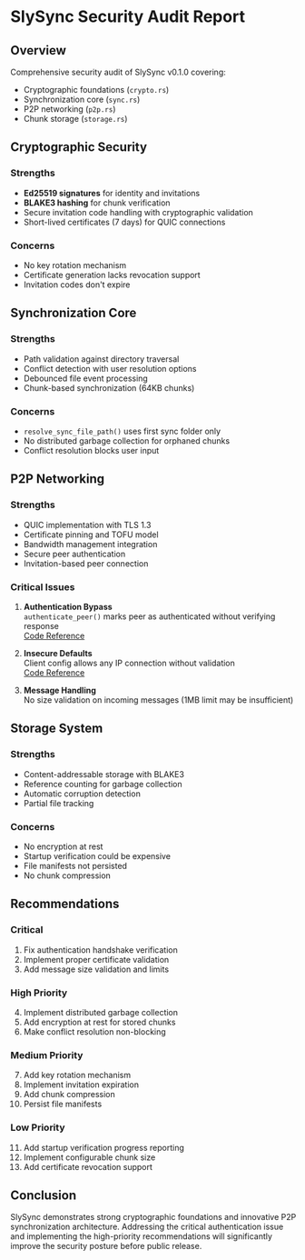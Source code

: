 # SlySync Security Audit Report

## Overview
Comprehensive security audit of SlySync v0.1.0 covering:
- Cryptographic foundations (`crypto.rs`)
- Synchronization core (`sync.rs`)
- P2P networking (`p2p.rs`)
- Chunk storage (`storage.rs`)

## Cryptographic Security
### Strengths
- **Ed25519 signatures** for identity and invitations
- **BLAKE3 hashing** for chunk verification
- Secure invitation code handling with cryptographic validation
- Short-lived certificates (7 days) for QUIC connections

### Concerns
- No key rotation mechanism
- Certificate generation lacks revocation support
- Invitation codes don't expire

## Synchronization Core
### Strengths
- Path validation against directory traversal
- Conflict detection with user resolution options
- Debounced file event processing
- Chunk-based synchronization (64KB chunks)

### Concerns
- `resolve_sync_file_path()` uses first sync folder only
- No distributed garbage collection for orphaned chunks
- Conflict resolution blocks user input

## P2P Networking
### Strengths
- QUIC implementation with TLS 1.3
- Certificate pinning and TOFU model
- Bandwidth management integration
- Secure peer authentication
- Invitation-based peer connection

### Critical Issues
1. **Authentication Bypass**  
   `authenticate_peer()` marks peer as authenticated without verifying response  
   [Code Reference](src/p2p.rs:963)

2. **Insecure Defaults**  
   Client config allows any IP connection without validation  
   [Code Reference](src/p2p.rs:787)

3. **Message Handling**  
   No size validation on incoming messages (1MB limit may be insufficient)

## Storage System
### Strengths
- Content-addressable storage with BLAKE3
- Reference counting for garbage collection
- Automatic corruption detection
- Partial file tracking

### Concerns
- No encryption at rest
- Startup verification could be expensive
- File manifests not persisted
- No chunk compression

## Recommendations
### Critical
1. Fix authentication handshake verification
2. Implement proper certificate validation
3. Add message size validation and limits

### High Priority
4. Implement distributed garbage collection
5. Add encryption at rest for stored chunks
6. Make conflict resolution non-blocking

### Medium Priority
7. Add key rotation mechanism
8. Implement invitation expiration
9. Add chunk compression
10. Persist file manifests

### Low Priority
11. Add startup verification progress reporting
12. Implement configurable chunk size
13. Add certificate revocation support

## Conclusion
SlySync demonstrates strong cryptographic foundations and innovative P2P synchronization architecture. Addressing the critical authentication issue and implementing the high-priority recommendations will significantly improve the security posture before public release.